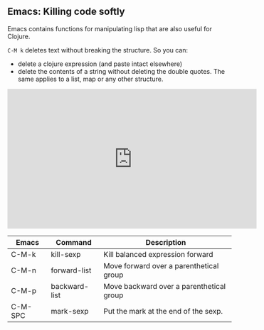## Emacs: Killing code softly

Emacs contains functions for manipulating lisp that are also useful for Clojure.

`C-M k` deletes text without breaking the structure.  So you can:

* delete a clojure expression (and paste intact elsewhere)
* delete the contents of a string without deleting the double quotes.  The same applies to a list, map or any other structure.

<p align="center">
<iframe width="560" height="315" src="https://www.youtube.com/embed/HuufiBXXz14" frameborder="0" allowfullscreen></iframe>
</p>


| Emacs   | Command       | Description                              |
|---------|---------------|------------------------------------------|
| C-M-k   | kill-sexp     | Kill balanced expression forward         |
| C-M-n   | forward-list  | Move forward  over a parenthetical group |
| C-M-p   | backward-list | Move backward over a parenthetical group |
| C-M-SPC | mark-sexp     | Put the mark at the end of the sexp.     |

